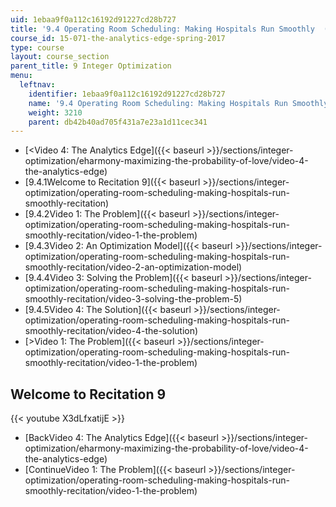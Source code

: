 ```yaml
---
uid: 1ebaa9f0a112c16192d91227cd28b727
title: '9.4 Operating Room Scheduling: Making Hospitals Run Smoothly  (Recitation)'
course_id: 15-071-the-analytics-edge-spring-2017
type: course
layout: course_section
parent_title: 9 Integer Optimization
menu:
  leftnav:
    identifier: 1ebaa9f0a112c16192d91227cd28b727
    name: '9.4 Operating Room Scheduling: Making Hospitals Run Smoothly  (Recitation)'
    weight: 3210
    parent: db42b40ad705f431a7e23a1d11cec341
---
```


*   [<Video 4: The Analytics Edge]({{< baseurl >}}/sections/integer-optimization/eharmony-maximizing-the-probability-of-love/video-4-the-analytics-edge)
*   [9.4.1Welcome to Recitation 9]({{< baseurl >}}/sections/integer-optimization/operating-room-scheduling-making-hospitals-run-smoothly-recitation)
*   [9.4.2Video 1: The Problem]({{< baseurl >}}/sections/integer-optimization/operating-room-scheduling-making-hospitals-run-smoothly-recitation/video-1-the-problem)
*   [9.4.3Video 2: An Optimization Model]({{< baseurl >}}/sections/integer-optimization/operating-room-scheduling-making-hospitals-run-smoothly-recitation/video-2-an-optimization-model)
*   [9.4.4Video 3: Solving the Problem]({{< baseurl >}}/sections/integer-optimization/operating-room-scheduling-making-hospitals-run-smoothly-recitation/video-3-solving-the-problem-5)
*   [9.4.5Video 4: The Solution]({{< baseurl >}}/sections/integer-optimization/operating-room-scheduling-making-hospitals-run-smoothly-recitation/video-4-the-solution)
*   [\>Video 1: The Problem]({{< baseurl >}}/sections/integer-optimization/operating-room-scheduling-making-hospitals-run-smoothly-recitation/video-1-the-problem)

Welcome to Recitation 9
-----------------------

{{< youtube X3dLfxatijE >}}

*   [BackVideo 4: The Analytics Edge]({{< baseurl >}}/sections/integer-optimization/eharmony-maximizing-the-probability-of-love/video-4-the-analytics-edge)
*   [ContinueVideo 1: The Problem]({{< baseurl >}}/sections/integer-optimization/operating-room-scheduling-making-hospitals-run-smoothly-recitation/video-1-the-problem)